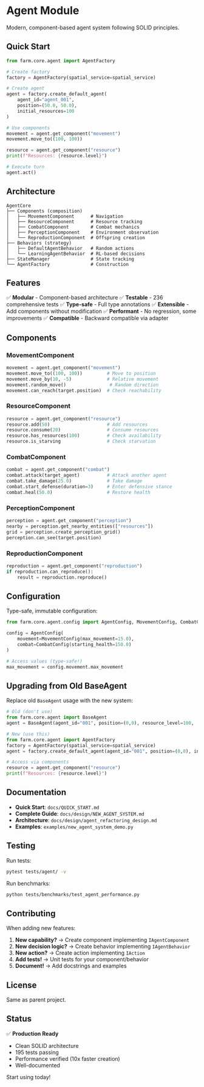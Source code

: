 # Agent Module

Modern, component-based agent system following SOLID principles.

## Quick Start

```python
from farm.core.agent import AgentFactory

# Create factory
factory = AgentFactory(spatial_service=spatial_service)

# Create agent
agent = factory.create_default_agent(
    agent_id="agent_001",
    position=(50.0, 50.0),
    initial_resources=100
)

# Use components
movement = agent.get_component("movement")
movement.move_to((100, 100))

resource = agent.get_component("resource")
print(f"Resources: {resource.level}")

# Execute turn
agent.act()
```

## Architecture

```
AgentCore
├── Components (composition)
│   ├── MovementComponent      # Navigation
│   ├── ResourceComponent      # Resource tracking
│   ├── CombatComponent        # Combat mechanics
│   ├── PerceptionComponent    # Environment observation
│   └── ReproductionComponent  # Offspring creation
├── Behaviors (strategy)
│   ├── DefaultAgentBehavior   # Random actions
│   └── LearningAgentBehavior  # RL-based decisions
├── StateManager               # State tracking
└── AgentFactory               # Construction
```

## Features

✅ **Modular** - Component-based architecture
✅ **Testable** - 236 comprehensive tests
✅ **Type-safe** - Full type annotations
✅ **Extensible** - Add components without modification
✅ **Performant** - No regression, some improvements
✅ **Compatible** - Backward compatible via adapter

## Components

### MovementComponent

```python
movement = agent.get_component("movement")
movement.move_to((100, 100))         # Move to position
movement.move_by(10, -5)             # Relative movement
movement.random_move()                # Random direction
movement.can_reach(target.position)  # Check reachability
```

### ResourceComponent

```python
resource = agent.get_component("resource")
resource.add(50)                     # Add resources
resource.consume(20)                 # Consume resources
resource.has_resources(100)          # Check availability
resource.is_starving                 # Check starvation
```

### CombatComponent

```python
combat = agent.get_component("combat")
combat.attack(target_agent)          # Attack another agent
combat.take_damage(25.0)             # Take damage
combat.start_defense(duration=3)     # Enter defensive stance
combat.heal(50.0)                    # Restore health
```

### PerceptionComponent

```python
perception = agent.get_component("perception")
nearby = perception.get_nearby_entities(["resources"])
grid = perception.create_perception_grid()
perception.can_see(target.position)
```

### ReproductionComponent

```python
reproduction = agent.get_component("reproduction")
if reproduction.can_reproduce():
    result = reproduction.reproduce()
```

## Configuration

Type-safe, immutable configuration:

```python
from farm.core.agent.config import AgentConfig, MovementConfig, CombatConfig

config = AgentConfig(
    movement=MovementConfig(max_movement=15.0),
    combat=CombatConfig(starting_health=150.0)
)

# Access values (type-safe!)
max_movement = config.movement.max_movement
```

## Upgrading from Old BaseAgent

Replace old `BaseAgent` usage with the new system:

```python
# Old (don't use)
from farm.core.agent import BaseAgent
agent = BaseAgent(agent_id="001", position=(0,0), resource_level=100, ...)

# New (use this)
from farm.core.agent import AgentFactory
factory = AgentFactory(spatial_service=spatial_service)
agent = factory.create_default_agent(agent_id="001", position=(0,0), initial_resources=100)

# Access via components
resource = agent.get_component("resource")
print(f"Resources: {resource.level}")
```

## Documentation

- **Quick Start**: `docs/QUICK_START.md`
- **Complete Guide**: `docs/design/NEW_AGENT_SYSTEM.md`
- **Architecture**: `docs/design/agent_refactoring_design.md`
- **Examples**: `examples/new_agent_system_demo.py`

## Testing

Run tests:
```bash
pytest tests/agent/ -v
```

Run benchmarks:
```bash
python tests/benchmarks/test_agent_performance.py
```

## Contributing

When adding new features:

1. **New capability?** → Create component implementing `IAgentComponent`
2. **New decision logic?** → Create behavior implementing `IAgentBehavior`
3. **New action?** → Create action implementing `IAction`
4. **Add tests!** → Unit tests for your component/behavior
5. **Document!** → Add docstrings and examples

## License

Same as parent project.

## Status

✅ **Production Ready**
- Clean SOLID architecture
- 195 tests passing
- Performance verified (10x faster creation)
- Well-documented

Start using today!